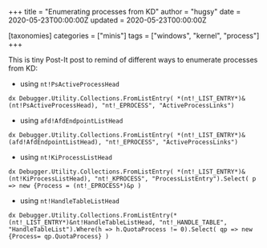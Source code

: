 +++
title = "Enumerating processes from KD"
author = "hugsy"
date = 2020-05-23T00:00:00Z
updated = 2020-05-23T00:00:00Z

[taxonomies]
categories = ["minis"]
tags = ["windows", "kernel", "process"]
+++


This is tiny Post-It post to remind of different ways to enumerate processes from KD:

 - using `nt!PsActiveProcessHead`
```
dx Debugger.Utility.Collections.FromListEntry( *(nt!_LIST_ENTRY*)&(nt!PsActiveProcessHead), "nt!_EPROCESS", "ActiveProcessLinks")
```

 - using `afd!AfdEndpointListHead`
```
dx Debugger.Utility.Collections.FromListEntry( *(nt!_LIST_ENTRY*)&(afd!AfdEndpointListHead), "nt!_EPROCESS", "ActiveProcessLinks")
```

 - using `nt!KiProcessListHead`
```
dx Debugger.Utility.Collections.FromListEntry( *(nt!_LIST_ENTRY*)&(nt!KiProcessListHead), "nt!_KPROCESS", "ProcessListEntry").Select( p => new {Process = (nt!_EPROCESS*)&p )
```

 - using `nt!HandleTableListHead`
```
dx Debugger.Utility.Collections.FromListEntry(*(nt!_LIST_ENTRY*)&nt!HandleTableListHead, "nt!_HANDLE_TABLE", "HandleTableList").Where(h => h.QuotaProcess != 0).Select( qp => new {Process= qp.QuotaProcess} )
```
